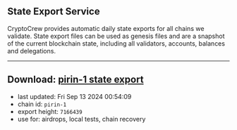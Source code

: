 ## State Export Service
CryptoCrew provides automatic daily state exports for all chains we validate. State export files can be used as genesis files and are a snapshot of the current blockchain state, including all validators, accounts, balances and delegations.

---
**Download: [pirin-1 state export](https://dl-eu2.ccvalidators.com/SERVICE/nolus/pirin-1_export_7166439.json)**
---

- last updated: Fri Sep 13 2024 00:54:09
- chain id: `pirin-1`
- export height: `7166439`
- use for: airdrops, local tests, chain recovery
